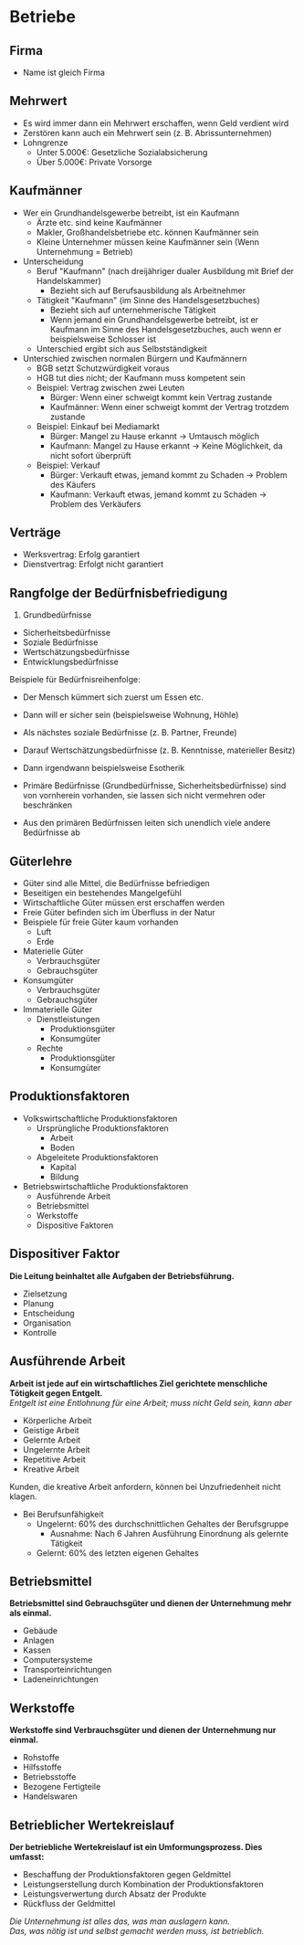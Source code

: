 # Betriebe



## Firma
* Name ist gleich Firma

## Mehrwert
* Es wird immer dann ein Mehrwert erschaffen, wenn Geld verdient wird
* Zerstören kann auch ein Mehrwert sein (z. B. Abrissunternehmen)
* Lohngrenze
  * Unter 5.000€: Gesetzliche Sozialabsicherung
  * Über 5.000€: Private Vorsorge

## Kaufmänner
* Wer ein Grundhandelsgewerbe betreibt, ist ein Kaufmann
  * Ärzte etc. sind keine Kaufmänner
  * Makler, Großhandelsbetriebe etc. können Kaufmänner sein
  * Kleine Unternehmer müssen keine Kaufmänner sein (Wenn Unternehmung = Betrieb)
* Unterscheidung
  * Beruf "Kaufmann" (nach dreijähriger dualer Ausbildung mit Brief der Handelskammer)
    * Bezieht sich auf Berufsausbildung als Arbeitnehmer
  * Tätigkeit "Kaufmann" (im Sinne des Handelsgesetzbuches)
    * Bezieht sich auf unternehmerische Tätigkeit
    * Wenn jemand ein Grundhandelsgewerbe betreibt, ist er Kaufmann im Sinne des Handelsgesetzbuches, auch wenn er beispielsweise Schlosser ist
  * Unterschied ergibt sich aus Selbstständigkeit
* Unterschied zwischen normalen Bürgern und Kaufmännern
  * BGB setzt Schutzwürdigkeit voraus
  * HGB tut dies nicht; der Kaufmann muss kompetent sein
  * Beispiel: Vertrag zwischen zwei Leuten
    * Bürger: Wenn einer schweigt kommt kein Vertrag zustande
    * Kaufmänner: Wenn einer schweigt kommt der Vertrag trotzdem zustande
  * Beispiel: Einkauf bei Mediamarkt
    * Bürger: Mangel zu Hause erkannt &rarr; Umtausch möglich
    * Kaufmann: Mangel zu Hause erkannt &rarr; Keine Möglichkeit, da nicht sofort überprüft
  * Beispiel: Verkauf
    * Bürger: Verkauft etwas, jemand kommt zu Schaden &rarr; Problem des Käufers
    * Kaufmann: Verkauft etwas, jemand kommt zu Schaden &rarr; Problem des Verkäufers

## Verträge
* Werksvertrag: Erfolg garantiert
* Dienstvertrag: Erfolgt nicht garantiert

## Rangfolge der Bedürfnisbefriedigung
1. Grundbedürfnisse
* Sicherheitsbedürfnisse
* Soziale Bedürfnisse
* Wertschätzungsbedürfnisse
* Entwicklungsbedürfnisse

Beispiele für Bedürfnisreihenfolge:
  * Der Mensch kümmert sich zuerst um Essen etc.
  * Dann will er sicher sein (beispielsweise Wohnung, Höhle)
  * Als nächstes soziale Bedürfnisse (z. B. Partner, Freunde)
  * Darauf Wertschätzungsbedürfnisse (z. B. Kenntnisse, materieller Besitz)
  * Dann irgendwann beispielsweise Esotherik

* Primäre Bedürfnisse (Grundbedürfnisse, Sicherheitsbedürfnisse) sind von vornherein vorhanden, sie lassen sich nicht vermehren oder beschränken
* Aus den primären Bedürfnissen leiten sich unendlich viele andere Bedürfnisse ab

## Güterlehre
* Güter sind alle Mittel, die Bedürfnisse befriedigen
* Beseitigen ein bestehendes Mangelgefühl
* Wirtschaftliche Güter müssen erst erschaffen werden
* Freie Güter befinden sich im Überfluss in der Natur
* Beispiele für freie Güter kaum vorhanden
  * Luft
  * Erde
* Materielle Güter
  * Verbrauchsgüter
  * Gebrauchsgüter
* Konsumgüter
  * Verbrauchsgüter
  * Gebrauchsgüter
* Immaterielle Güter
  * Dienstleistungen
    * Produktionsgüter
    * Konsumgüter
  * Rechte
    * Produktionsgüter
    * Konsumgüter

## Produktionsfaktoren
* Volkswirtschaftliche Produktionsfaktoren
  * Ursprüngliche Produktionsfaktoren
    * Arbeit
    * Boden
  * Abgeleitete Produktionsfaktoren
    * Kapital
    * Bildung
* Betriebswirtschaftliche Produktionsfaktoren
  * Ausführende Arbeit
  * Betriebsmittel
  * Werkstoffe
  * Dispositive Faktoren

## Dispositiver Faktor
**Die Leitung beinhaltet alle Aufgaben der Betriebsführung.**
* Zielsetzung
* Planung
* Entscheidung
* Organisation
* Kontrolle

## Ausführende Arbeit
**Arbeit ist jede auf ein wirtschaftliches Ziel gerichtete menschliche Tötigkeit gegen Entgelt.**  
*Entgelt ist eine Entlohnung für eine Arbeit; muss nicht Geld sein, kann aber*
* Körperliche Arbeit
* Geistige Arbeit
* Gelernte Arbeit
* Ungelernte Arbeit
* Repetitive Arbeit
* Kreative Arbeit

Kunden, die kreative Arbeit anfordern, können bei Unzufriedenheit nicht klagen.

* Bei Berufsunfähigkeit
  * Ungelernt: 60% des durchschnittlichen Gehaltes der Berufsgruppe
    * Ausnahme: Nach 6 Jahren Ausführung Einordnung als gelernte Tätigkeit
  * Gelernt: 60% des letzten eigenen Gehaltes

## Betriebsmittel
**Betriebsmittel sind Gebrauchsgüter und dienen der Unternehmung mehr als einmal.**
* Gebäude
* Anlagen
* Kassen
* Computersysteme
* Transporteinrichtungen
* Ladeneinrichtungen

## Werkstoffe
**Werkstoffe sind Verbrauchsgüter und dienen der Unternehmung nur einmal.**
* Rohstoffe
* Hilfsstoffe
* Betriebsstoffe
* Bezogene Fertigteile
* Handelswaren

## Betrieblicher Wertekreislauf
**Der betriebliche Wertekreislauf ist ein Umformungsprozess. Dies umfasst:**
* Beschaffung der Produktionsfaktoren gegen Geldmittel
* Leistungserstellung durch Kombination der Produktionsfaktoren
* Leistungsverwertung durch Absatz der Produkte
* Rückfluss der Geldmittel

*Die Unternehmung ist alles das, was man auslagern kann.*  
*Das, was nötig ist und selbst gemacht werden muss, ist betrieblich.*
